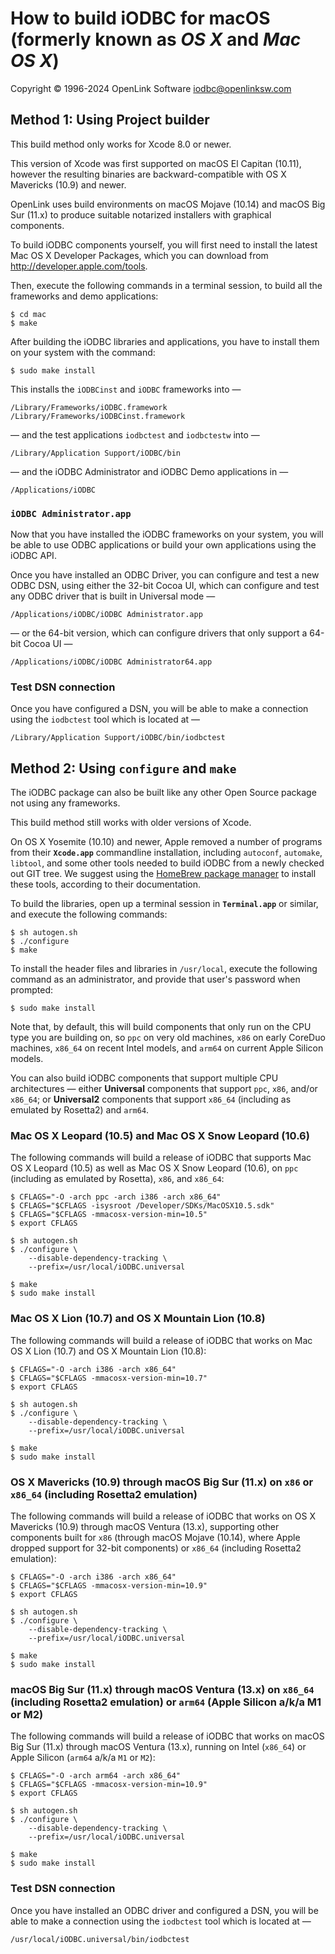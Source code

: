 # How to build iODBC for macOS (formerly known as _OS X_ and _Mac OS X_)

Copyright © 1996-2024 OpenLink Software <iodbc@openlinksw.com>

## Method 1: Using Project builder

This build method only works for Xcode 8.0 or newer.

This version of Xcode was first supported on macOS El Capitan (10.11), however the resulting binaries
are backward-compatible with OS X Mavericks (10.9) and newer.

OpenLink uses build environments on macOS Mojave (10.14) and macOS Big Sur (11.x) to produce suitable
notarized installers with graphical components.

To build iODBC components yourself, you will first need to install the latest Mac OS X Developer 
Packages, which you can download from <http://developer.apple.com/tools>.

Then, execute the following commands in a terminal session, to build all the frameworks and demo applications:

```shell
$ cd mac 
$ make
```

After building the iODBC libraries and applications, you have to install them on your system with the command:

```shell
$ sudo make install
```

This installs the `iODBCinst` and `iODBC` frameworks into —

```shell
/Library/Frameworks/iODBC.framework 
/Library/Frameworks/iODBCinst.framework
```

— and the test applications `iodbctest` and `iodbctestw` into —

```shell
/Library/Application Support/iODBC/bin
```

— and the iODBC Administrator and iODBC Demo applications in —

```shell
/Applications/iODBC
```

### `iODBC Administrator.app`

Now that you have installed the iODBC frameworks on your system, you will be able to use ODBC applications or build your own
applications using the iODBC API.

Once you have installed an ODBC Driver, you can configure and test a new ODBC DSN, using either the 32-bit Cocoa UI, which can configure
and test any ODBC driver that is built in Universal mode —

```shell
/Applications/iODBC/iODBC Administrator.app
```

— or the 64-bit version, which can configure drivers that only support a 64-bit Cocoa UI —

```shell
/Applications/iODBC/iODBC Administrator64.app
```

### Test DSN connection

Once you have configured a DSN, you will be able to make a connection using the `iodbctest` tool which is located at —

```shell
/Library/Application Support/iODBC/bin/iodbctest
```

## Method 2: Using `configure` and `make`

The iODBC package can also be built like any other Open Source package not using any frameworks.

This build method still works with older versions of Xcode.

On OS X Yosemite (10.10) and newer, Apple removed a number of programs from their **`Xcode.app`** commandline installation, including
`autoconf`, `automake`, `libtool`, and some other tools needed to build iODBC from a newly checked out GIT tree. We suggest
using the [HomeBrew package manager](http://brew.sh/) to install these tools, according to their documentation.

To build the libraries, open up a terminal session in **`Terminal.app`** or similar, and execute the following commands:

```shell
$ sh autogen.sh
$ ./configure
$ make
```

To install the header files and libraries in `/usr/local`, execute the following command as an administrator, 
and provide that user's password when prompted:

```shell
$ sudo make install
```

Note that, by default, this will build components that only run on the CPU type you are building on, so `ppc` 
on very old machines, `x86` on early CoreDuo machines, `x86_64` on recent Intel models, and `arm64` on current 
Apple Silicon models.

You can also build iODBC components that support multiple CPU architectures — either **Universal** components
that support `ppc`, `x86`, and/or `x86_64`; or **Universal2** components that support `x86_64` (including as 
emulated by Rosetta2) and `arm64`.

### Mac OS X Leopard (10.5) and Mac OS X Snow Leopard (10.6)

The following commands will build a release of iODBC that supports Mac OS X Leopard (10.5) as well as 
Mac OS X Snow Leopard (10.6), on `ppc` (including as emulated by Rosetta), `x86`, and `x86_64`:

```shell
$ CFLAGS="-O -arch ppc -arch i386 -arch x86_64"
$ CFLAGS="$CFLAGS -isysroot /Developer/SDKs/MacOSX10.5.sdk"
$ CFLAGS="$CFLAGS -mmacosx-version-min=10.5"
$ export CFLAGS

$ sh autogen.sh
$ ./configure \
    --disable-dependency-tracking \
    --prefix=/usr/local/iODBC.universal

$ make
$ sudo make install
```

### Mac OS X Lion (10.7) and OS X Mountain Lion (10.8)

The following commands will build a release of iODBC that works on Mac OS X Lion (10.7) 
and OS X Mountain Lion (10.8):

```shell
$ CFLAGS="-O -arch i386 -arch x86_64"
$ CFLAGS="$CFLAGS -mmacosx-version-min=10.7"
$ export CFLAGS

$ sh autogen.sh
$ ./configure \
    --disable-dependency-tracking \
    --prefix=/usr/local/iODBC.universal

$ make
$ sudo make install
```

### OS X Mavericks (10.9) through macOS Big Sur (11.x) on `x86` or `x86_64` (including Rosetta2 emulation)

The following commands will build a release of iODBC that works on OS X Mavericks (10.9) through macOS Ventura (13.x), 
supporting other components built for `x86` (through macOS Mojave (10.14), where Apple dropped support for 32-bit 
components) or `x86_64` (including Rosetta2 emulation):

```shell
$ CFLAGS="-O -arch i386 -arch x86_64"
$ CFLAGS="$CFLAGS -mmacosx-version-min=10.9"
$ export CFLAGS

$ sh autogen.sh
$ ./configure \
    --disable-dependency-tracking \
    --prefix=/usr/local/iODBC.universal

$ make
$ sudo make install
```

### macOS Big Sur (11.x) through macOS Ventura (13.x) on `x86_64` (including Rosetta2 emulation) or `arm64` (Apple Silicon a/k/a M1 or M2)

The following commands will build a release of iODBC that works on macOS Big Sur (11.x) through macOS Ventura (13.x), 
running on Intel (`x86_64`) or Apple Silicon (`arm64` a/k/a `M1` or `M2`):

```shell
$ CFLAGS="-O -arch arm64 -arch x86_64"
$ CFLAGS="$CFLAGS -mmacosx-version-min=10.9"
$ export CFLAGS

$ sh autogen.sh
$ ./configure \
    --disable-dependency-tracking \
    --prefix=/usr/local/iODBC.universal

$ make
$ sudo make install
```

### Test DSN connection

Once you have installed an ODBC driver and configured a DSN, you will be able to 
make a connection using the `iodbctest` tool which is located at —

    /usr/local/iODBC.universal/bin/iodbctest
